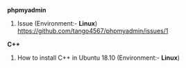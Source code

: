 
**phpmyadmin**
  1. Issue (Environment:- **Linux**) https://github.com/tango4567/phpmyadmin/issues/1


**C++**
  1. How to install C++ in Ubuntu 18.10 (Environment:- **Linux**) 

